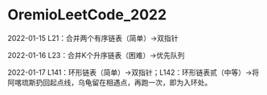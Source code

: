 # OremioLeetCode_2022

2022-01-15 L21：合并两个有序链表（简单）→双指针

2022-01-16 L23：合并K个升序链表（困难）→优先队列

2022-01-17 L141：环形链表（简单）→双指针；L142：环形链表贰（中等）→将阿喀琉斯扔回起点线，乌龟留在相遇点，再跑一次，即为入环处。
